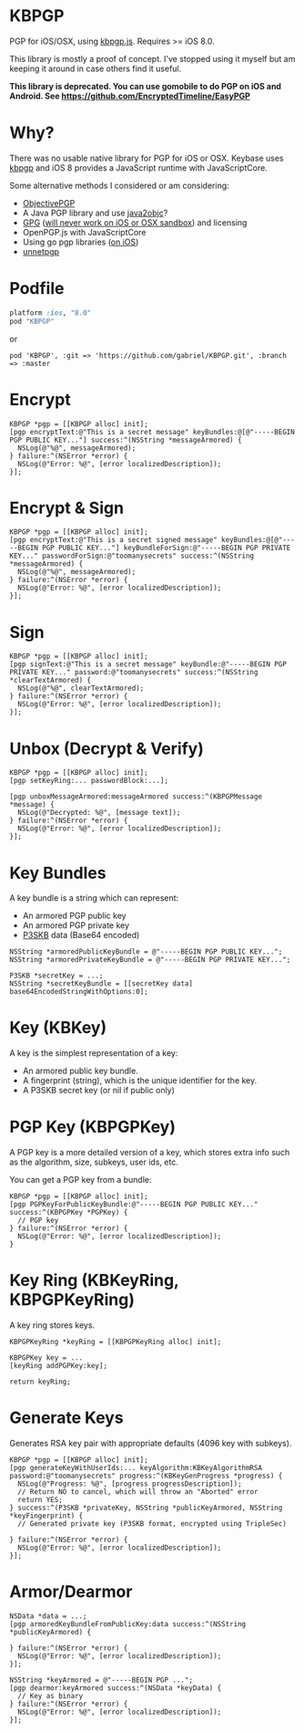 KBPGP
===========

PGP for iOS/OSX, using [kbpgp.js](https://github.com/keybase/kbpgp). Requires >= iOS 8.0.

This library is mostly a proof of concept. I've stopped using it myself but am keeping it around in case others find it useful.

**This library is deprecated. You can use gomobile to do PGP on iOS and Android. See https://github.com/EncryptedTimeline/EasyPGP**

# Why?

There was no usable native library for PGP for iOS or OSX. Keybase uses [kbpgp](https://github.com/keybase/kbpgp) and iOS 8 provides a JavaScript runtime with JavaScriptCore.

Some alternative methods I considered or am considering:

- [ObjectivePGP](https://github.com/krzyzanowskim/ObjectivePGP)
- A Java PGP library and use [java2objc](https://code.google.com/p/java2objc/)?
- [GPG](https://www.gnupg.org/) ([will never work on iOS or OSX sandbox](https://www.gnupg.org/faq/gnupg-faq.html#yes_gpgme)) and licensing
- OpenPGP.js with JavaScriptCore
- Using go pgp libraries ([on iOS](https://medium.com/using-go-in-mobile-apps/))
- [unnetpgp](https://github.com/upnext/unnetpgp)


# Podfile

```ruby
platform :ios, "8.0"
pod "KBPGP"
```

or

```
pod 'KBPGP', :git => 'https://github.com/gabriel/KBPGP.git', :branch => :master
```

# Encrypt

```objc
KBPGP *pgp = [[KBPGP alloc] init];
[pgp encryptText:@"This is a secret message" keyBundles:@[@"-----BEGIN PGP PUBLIC KEY..."] success:^(NSString *messageArmored) {
  NSLog(@"%@", messageArmored);
} failure:^(NSError *error) {
  NSLog(@"Error: %@", [error localizedDescription]);
}];
```

# Encrypt & Sign

```objc
KBPGP *pgp = [[KBPGP alloc] init];
[pgp encryptText:@"This is a secret signed message" keyBundles:@[@"-----BEGIN PGP PUBLIC KEY..."] keyBundleForSign:@"-----BEGIN PGP PRIVATE KEY..." passwordForSign:@"toomanysecrets" success:^(NSString *messageArmored) {
  NSLog(@"%@", messageArmored);
} failure:^(NSError *error) {
  NSLog(@"Error: %@", [error localizedDescription]);
}];
```

# Sign

```objc
KBPGP *pgp = [[KBPGP alloc] init];
[pgp signText:@"This is a secret message" keyBundle:@"-----BEGIN PGP PRIVATE KEY..." password:@"toomanysecrets" success:^(NSString *clearTextArmored) {
  NSLog(@"%@", clearTextArmored);
} failure:^(NSError *error) {
  NSLog(@"Error: %@", [error localizedDescription]);
}];
```

# Unbox (Decrypt & Verify)

```objc
KBPGP *pgp = [[KBPGP alloc] init];
[pgp setKeyRing:... passwordBlock:...];

[pgp unboxMessageArmored:messageArmored success:^(KBPGPMessage *message) {
  NSLog(@"Decrypted: %@", [message text]);
} failure:^(NSError *error) {
  NSLog(@"Error: %@", [error localizedDescription]);
}];
```

# Key Bundles

A key bundle is a string which can represent:

* An armored PGP public key
* An armored PGP private key
* [P3SKB](https://github.com/gabriel/TSTripleSec#p3skb) data (Base64 encoded)

```objc
NSString *armoredPublicKeyBundle = @"-----BEGIN PGP PUBLIC KEY...";
NSString *armoredPrivateKeyBundle = @"-----BEGIN PGP PRIVATE KEY...";

P3SKB *secretKey = ...;
NSString *secretKeyBundle = [[secretKey data] base64EncodedStringWithOptions:0];
```

# Key (KBKey)

A key is the simplest representation of a key:

* An armored public key bundle.
* A fingerprint (string), which is the unique identifier for the key.
* A P3SKB secret key (or nil if public only)

# PGP Key (KBPGPKey)

A PGP key is a more detailed version of a key, which stores extra info such as the algorithm, size, subkeys, user ids, etc.

You can get a PGP key from a bundle:

```objc
KBPGP *pgp = [[KBPGP alloc] init];
[pgp PGPKeyForPublicKeyBundle:@"-----BEGIN PGP PUBLIC KEY..." success:^(KBPGPKey *PGPKey) {
  // PGP key
} failure:^(NSError *error) {
  NSLog(@"Error: %@", [error localizedDescription]);
}
```

# Key Ring (KBKeyRing, KBPGPKeyRing)

A key ring stores keys.

```objc
KBPGPKeyRing *keyRing = [[KBPGPKeyRing alloc] init];

KBPGPKey key = ...
[keyRing addPGPKey:key];

return keyRing;
```

# Generate Keys

Generates RSA key pair with appropriate defaults (4096 key with subkeys).

```objc
KBPGP *pgp = [[KBPGP alloc] init];
[pgp generateKeyWithUserIds:... keyAlgorithm:KBKeyAlgorithmRSA password:@"toomanysecrets" progress:^(KBKeyGenProgress *progress) {
  NSLog(@"Progress: %@", [progress progressDescription]);
  // Return NO to cancel, which will throw an "Aborted" error
  return YES;
} success:^(P3SKB *privateKey, NSString *publicKeyArmored, NSString *keyFingerprint) {
  // Generated private key (P3SKB format, encrypted using TripleSec)

} failure:^(NSError *error) {
  NSLog(@"Error: %@", [error localizedDescription]);
}];
```

# Armor/Dearmor

```objc
NSData *data = ...;
[pgp armoredKeyBundleFromPublicKey:data success:^(NSString *publicKeyArmored) {

} failure:^(NSError *error) {
  NSLog(@"Error: %@", [error localizedDescription]);
}];
```

```objc
NSString *keyArmored = @"-----BEGIN PGP ...";
[pgp dearmor:keyArmored success:^(NSData *keyData) {
  // Key as binary
} failure:^(NSError *error) {
  NSLog(@"Error: %@", [error localizedDescription]);
}];
```


